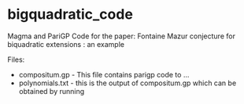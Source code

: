 # bigquadratic_code
Magma and PariGP Code for the paper: Fontaine Mazur conjecture for biquadratic extensions : an example

Files: 
- compositum.gp - This file contains parigp code to ... 
- polynomials.txt - this is the output of compositum.gp which can be obtained by running 